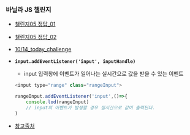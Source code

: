 ### 바닐라 JS 챌린지
- [챌린지05 정답_01](https://github.com/leemyungju9347/Vanilla-Javascript/blob/master/JSChallenge/challenges/05_js_challenge_answer01/src/index.js)

- [챌린지05 정답_02](https://github.com/leemyungju9347/Vanilla-Javascript/blob/master/JSChallenge/challenges/05_js_challenge_answer02/src/index.js)
- [10/14_today_challenge](https://github.com/leemyungju9347/Vanilla-Javascript/blob/master/JSChallenge/challenges/06_js_challenge/src/index.js)

- **```input.addEventListener('input', inputHandle)```**

	- input 입력창에 이벤트가 일어나는 실시간으로 값을 받을 수 있는 이벤트
	```js
	<input type="range" class="rangeInput">

	rangeInput.addEventListener('input',()=>{
		console.lod(rangeInput)
		// input의 이벤트가 발생할 경우 실시간으로 값이 출력된다.
	)
	```
- [참고출처](https://developer.mozilla.org/ko/docs/Web/API/HTMLElement/input_event)
